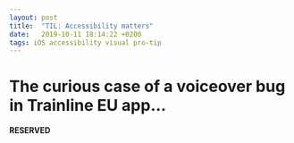 ```yaml
---
layout: post
title:  "TIL: Accessibility matters"
date:   2019-10-11 18:14:22 +0200
tags: iOS accessibility visual pro-tip
---
```


# The curious case of a voiceover bug in Trainline EU app...

**RESERVED**
